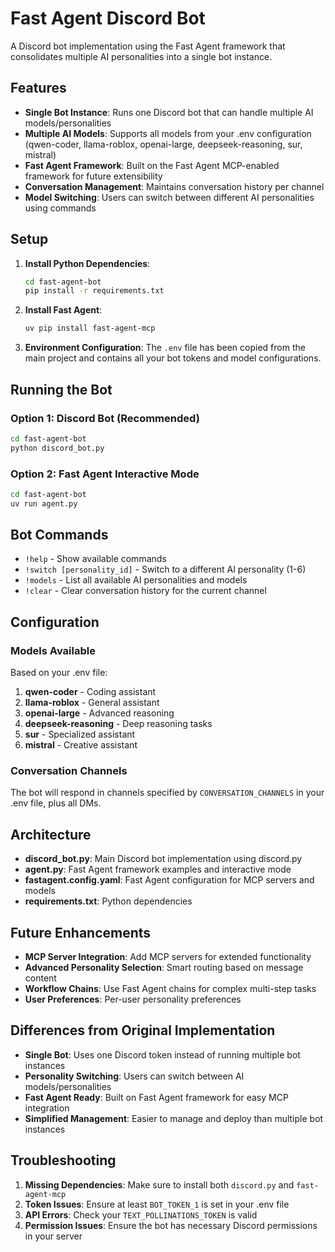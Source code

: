 # Fast Agent Discord Bot

A Discord bot implementation using the Fast Agent framework that consolidates multiple AI personalities into a single bot instance.

## Features

- **Single Bot Instance**: Runs one Discord bot that can handle multiple AI models/personalities
- **Multiple AI Models**: Supports all models from your .env configuration (qwen-coder, llama-roblox, openai-large, deepseek-reasoning, sur, mistral)
- **Fast Agent Framework**: Built on the Fast Agent MCP-enabled framework for future extensibility
- **Conversation Management**: Maintains conversation history per channel
- **Model Switching**: Users can switch between different AI personalities using commands

## Setup

1. **Install Python Dependencies**:
   ```bash
   cd fast-agent-bot
   pip install -r requirements.txt
   ```

2. **Install Fast Agent**:
   ```bash
   uv pip install fast-agent-mcp
   ```

3. **Environment Configuration**:
   The `.env` file has been copied from the main project and contains all your bot tokens and model configurations.

## Running the Bot

### Option 1: Discord Bot (Recommended)
```bash
cd fast-agent-bot
python discord_bot.py
```

### Option 2: Fast Agent Interactive Mode
```bash
cd fast-agent-bot
uv run agent.py
```

## Bot Commands

- `!help` - Show available commands
- `!switch [personality_id]` - Switch to a different AI personality (1-6)
- `!models` - List all available AI personalities and models
- `!clear` - Clear conversation history for the current channel

## Configuration

### Models Available
Based on your .env file:
1. **qwen-coder** - Coding assistant
2. **llama-roblox** - General assistant
3. **openai-large** - Advanced reasoning
4. **deepseek-reasoning** - Deep reasoning tasks
5. **sur** - Specialized assistant
6. **mistral** - Creative assistant

### Conversation Channels
The bot will respond in channels specified by `CONVERSATION_CHANNELS` in your .env file, plus all DMs.

## Architecture

- **discord_bot.py**: Main Discord bot implementation using discord.py
- **agent.py**: Fast Agent framework examples and interactive mode
- **fastagent.config.yaml**: Fast Agent configuration for MCP servers and models
- **requirements.txt**: Python dependencies

## Future Enhancements

- **MCP Server Integration**: Add MCP servers for extended functionality
- **Advanced Personality Selection**: Smart routing based on message content
- **Workflow Chains**: Use Fast Agent chains for complex multi-step tasks
- **User Preferences**: Per-user personality preferences

## Differences from Original Implementation

- **Single Bot**: Uses one Discord token instead of running multiple bot instances
- **Personality Switching**: Users can switch between AI models/personalities
- **Fast Agent Ready**: Built on Fast Agent framework for easy MCP integration
- **Simplified Management**: Easier to manage and deploy than multiple bot instances

## Troubleshooting

1. **Missing Dependencies**: Make sure to install both `discord.py` and `fast-agent-mcp`
2. **Token Issues**: Ensure at least `BOT_TOKEN_1` is set in your .env file
3. **API Errors**: Check your `TEXT_POLLINATIONS_TOKEN` is valid
4. **Permission Issues**: Ensure the bot has necessary Discord permissions in your server
